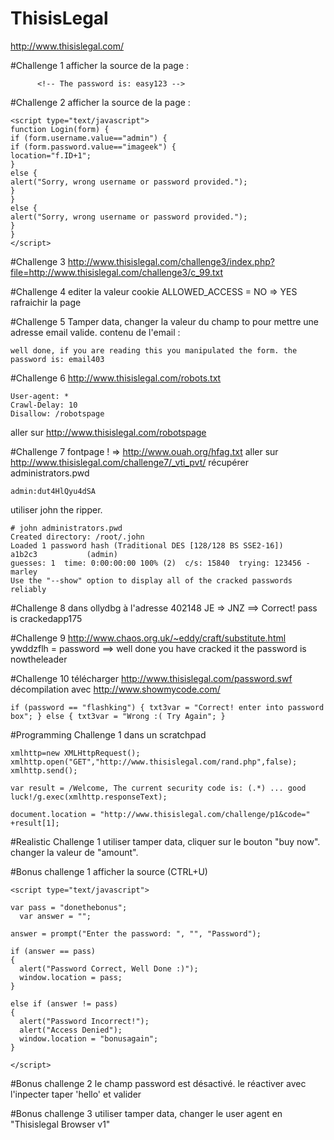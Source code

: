 ThisisLegal
===========

http://www.thisislegal.com/

#Challenge 1
afficher la source de la page :
```
      <!-- The password is: easy123 -->
```

#Challenge 2
afficher la source de la page :
```
<script type="text/javascript">
function Login(form) { 
if (form.username.value=="admin") {
if (form.password.value=="imageek") { 
location="f.ID+1";   
} 
else { 
alert("Sorry, wrong username or password provided."); 
}  
}
else { 
alert("Sorry, wrong username or password provided."); 
}  
} 
</script>
```

#Challenge 3
http://www.thisislegal.com/challenge3/index.php?file=http://www.thisislegal.com/challenge3/c_99.txt

#Challenge 4
editer la valeur cookie ALLOWED_ACCESS = NO => YES
rafraichir la page

#Challenge 5
Tamper data, changer la valeur du champ to pour mettre une adresse email valide. 
contenu de l'email : 
```
well done, if you are reading this you manipulated the form. the password is: email403
```

#Challenge 6
http://www.thisislegal.com/robots.txt
```
User-agent: *
Crawl-Delay: 10
Disallow: /robotspage
```
aller sur http://www.thisislegal.com/robotspage

#Challenge 7
fontpage ! => http://www.ouah.org/hfag.txt
aller sur http://www.thisislegal.com/challenge7/_vti_pvt/
récupérer administrators.pwd
```
admin:dut4HlQyu4dSA
```
utiliser john the ripper.
```
# john administrators.pwd 
Created directory: /root/.john
Loaded 1 password hash (Traditional DES [128/128 BS SSE2-16])
a1b2c3           (admin)
guesses: 1  time: 0:00:00:00 100% (2)  c/s: 15840  trying: 123456 - marley
Use the "--show" option to display all of the cracked passwords reliably
```

#Challenge 8
dans ollydbg à l'adresse 402148 JE => JNZ
==> Correct! pass is crackedapp175

#Challenge 9
http://www.chaos.org.uk/~eddy/craft/substitute.html
ywddzflh = password
==>     well done you have cracked it the password is nowtheleader 

#Challenge 10 
télécharger http://www.thisislegal.com/password.swf
décompilation avec http://www.showmycode.com/
```
if (password == "flashking") { txt3var = "Correct! enter into password box"; } else { txt3var = "Wrong :( Try Again"; }
```

#Programming Challenge 1
dans un scratchpad
```
xmlhttp=new XMLHttpRequest();
xmlhttp.open("GET","http://www.thisislegal.com/rand.php",false);
xmlhttp.send();
  
var result = /Welcome, The current security code is: (.*) ... good luck!/g.exec(xmlhttp.responseText);

document.location = "http://www.thisislegal.com/challenge/p1&code=" +result[1];
```

#Realistic Challenge 1
utiliser tamper data, cliquer sur le bouton "buy now".
changer la valeur de "amount".

#Bonus challenge 1
afficher la source (CTRL+U)
```
<script type="text/javascript">

var pass = "donethebonus";
  var answer = "";

answer = prompt("Enter the password: ", "", "Password");

if (answer == pass)
{
  alert("Password Correct, Well Done :)");
  window.location = pass;
}

else if (answer != pass)
{
  alert("Password Incorrect!");
  alert("Access Denied");
  window.location = "bonusagain";
}

</script>
```
#Bonus challenge 2
le champ password est désactivé.
le réactiver avec l'inpecter
taper 'hello' et valider

#Bonus challenge 3
utiliser tamper data, changer le user agent en "Thisislegal Browser v1"

